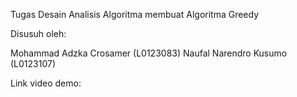 Tugas Desain Analisis Algoritma membuat Algoritma Greedy

Disusuh oleh:

Mohammad Adzka Crosamer (L0123083)
Naufal Narendro Kusumo (L0123107)

Link video demo: 

